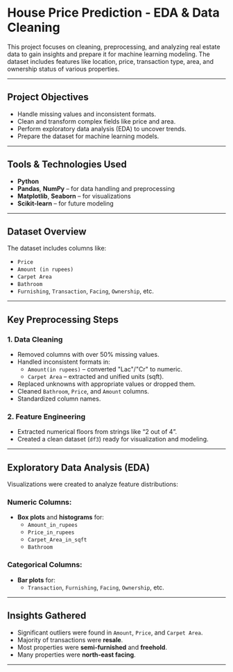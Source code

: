 # House Price Prediction - EDA & Data Cleaning

This project focuses on cleaning, preprocessing, and analyzing real estate data to gain insights and prepare it for machine learning modeling. The dataset includes features like location, price, transaction type, area, and ownership status of various properties.

---

## Project Objectives

- Handle missing values and inconsistent formats.
- Clean and transform complex fields like price and area.
- Perform exploratory data analysis (EDA) to uncover trends.
- Prepare the dataset for machine learning models.

---

## Tools & Technologies Used

- **Python**
- **Pandas**, **NumPy** – for data handling and preprocessing
- **Matplotlib**, **Seaborn** – for visualizations
- **Scikit-learn** – for future modeling

---

## Dataset Overview

The dataset includes columns like:

- `Price`
- `Amount (in rupees)`
- `Carpet Area`
- `Bathroom`
- `Furnishing`, `Transaction`, `Facing`, `Ownership`, etc.

---

## Key Preprocessing Steps

### 1. Data Cleaning
- Removed columns with over 50% missing values.
- Handled inconsistent formats in:
  - `Amount(in rupees)` – converted "Lac"/"Cr" to numeric.
  - `Carpet Area` – extracted and unified units (sqft).
- Replaced unknowns with appropriate values or dropped them.
- Cleaned `Bathroom`, `Price`, and `Amount` columns.
- Standardized column names.

### 2. Feature Engineering
- Extracted numerical floors from strings like “2 out of 4”.
- Created a clean dataset (`df3`) ready for visualization and modeling.

---

## Exploratory Data Analysis (EDA)

Visualizations were created to analyze feature distributions:

### Numeric Columns:
- **Box plots** and **histograms** for:
  - `Amount_in_rupees`
  - `Price_in_rupees`
  - `Carpet_Area_in_sqft`
  - `Bathroom`

### Categorical Columns:
- **Bar plots** for:
  - `Transaction`, `Furnishing`, `Facing`, `Ownership`, etc.

---

## Insights Gathered

- Significant outliers were found in `Amount`, `Price`, and `Carpet Area`.
- Majority of transactions were **resale**.
- Most properties were **semi-furnished** and **freehold**.
- Many properties were **north-east facing**.

---

